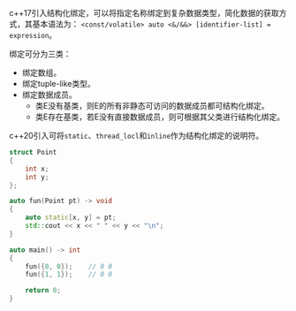 c++17引入结构化绑定，可以将指定名称绑定到复杂数据类型，简化数据的获取方式，其基本语法为：
`<const/volatile> auto <&/&&> [identifier-list] = expression`。

绑定可分为三类：

* 绑定数组。
* 绑定tuple-like类型。
* 绑定数据成员。
  * 类E没有基类，则E的所有非静态可访问的数据成员都可结构化绑定。
  * 类E存在基类，若E没有直接数据成员，则可根据其父类进行结构化绑定。

c++20引入可将`static`、`thread_locl`和`inline`作为结构化绑定的说明符。

```cpp
struct Point
{
    int x;
    int y;
};

auto fun(Point pt) -> void
{
    auto static[x, y] = pt;
    std::cout << x << " " << y << "\n";
}

auto main() -> int
{
    fun({0, 0});    // 0 0
    fun({1, 1});    // 0 0

    return 0;
}
```

